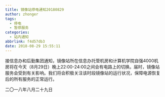 ```yaml
---
title: 镜像站停电通知20180829
author: zhonger
tags:
  - 停电
  - 暂停服务
categories:
  - 站内通知
abbrlink: f4d57db3
date: 2018-08-29 15:55:11
---
```


接信息办和后勤集团通知，镜像站所在信息办托管机房和计算机学院自强4000机房将在今天（8月29日）晚上22:00-24:00之间会有电路上的切换。届时，镜像站服务会受到有关影响。我们将会积极关注该时段镜像站的运行状况，保障电源恢复后的所有服务的正常运行。

二〇一八年八月二十九日